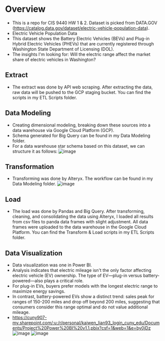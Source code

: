 # Overview
- This is a repo for CIS 9440 HW 1 & 2. Dataset is picked from DATA.GOV (https://catalog.data.gov/dataset/electric-vehicle-population-data).
- Electric Vehicle Population Data
- This dataset shows the Battery Electric Vehicles (BEVs) and Plug-in Hybrid Electric Vehicles (PHEVs) that are currently registered through Washington State Department of Licensing (DOL).
- The insights I'm looking for: Will the electric range affect the market share of electric vehicles in Washington?


## Extract
- The extract was done by API web scraping. After extracting the data, raw data will be pushed to the GCP staging bucket. You can find the scripts in my ETL Scripts folder.


## Data Modeling
- Creating dimensional modeling, breaking down these sources into a data warehouse via Google Cloud Platform (GCP).
- Schema generated for Big Query can be found in my Data Modeling folder.
- For a data warehouse star schema based on this dataset, we can structure it as follows:
 ![image](https://github.com/KaiwenLian/9440HW/assets/77905682/13bad3c5-6c21-4227-9eba-c7c85046b14b)


## Transformation
- Transforming was done by Alteryx. The workflow can be found in my Data Modeling folder.
 ![image](https://github.com/KaiwenLian/9440HW/assets/77905682/66c36f9b-f9fd-4c78-90e2-83c4664c3ea6)

## Load
- The load was done by Pandas and Big Query. After transforming, cleaning, and consolidating the data using Alteryx, I loaded all results from csv files to panda data frames with slight adjustment. All data frames were uploaded to the data warehouse in the Google Cloud Platform. You can find the Transform & Load scripts in my ETL Scripts folder.

## Data Visualization
- Data visualization was one in Power BI.
- Analysis indicates that electric mileage isn't the only factor affecting electric vehicle (EV) ownership. The type of EV—plug-in versus battery-powered—also plays a critical role.
 - For plug-in EVs, buyers prefer models with the longest electric range to maximize energy savings.
 - In contrast, battery-powered EVs show a distinct trend: sales peak for ranges of 150-200 miles and drop off beyond 200 miles, suggesting that consumers consider this range optimal and do not value additional mileage.
 - https://cuny907-my.sharepoint.com/:u:/r/personal/kaiwen_lian93_login_cuny_edu/Documents/Project%20Power%20BI%20v1.1.pbix?csf=1&web=1&e=by0jDz
![image](https://github.com/KaiwenLian/9440HW/assets/77905682/d7cb29a7-a684-4c97-98ca-2acbe3896769)
![image](https://github.com/KaiwenLian/9440HW/assets/77905682/bc0fc470-775e-4d6a-9d41-ac0ffd6e231c)







